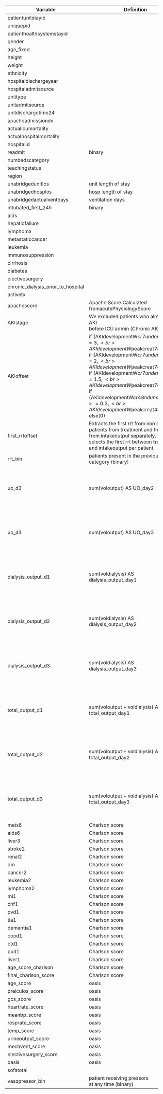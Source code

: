 | Variable                           | Definition                                                                                                                                                                                                                                                                                                                                | Comment                                                         |
|------------------------------------|-------------------------------------------------------------------------------------------------------------------------------------------------------------------------------------------------------------------------------------------------------------------------------------------------------------------------------------------|-----------------------------------------------------------------|
| patientunitstayid                  |                                                                                                                                                                                                                                                                                                                                           |                                                                 |
| uniquepid                          |                                                                                                                                                                                                                                                                                                                                           |                                                                 |
| patienthealthsystemstayid          |                                                                                                                                                                                                                                                                                                                                           |                                                                 |
| gender                             |                                                                                                                                                                                                                                                                                                                                           |                                                                 |
| age_fixed                          |                                                                                                                                                                                                                                                                                                                                           |                                                                 |
| height                             |                                                                                                                                                                                                                                                                                                                                           |                                                                 |
| weight                             |                                                                                                                                                                                                                                                                                                                                           |                                                                 |
| ethnicity                          |                                                                                                                                                                                                                                                                                                                                           |                                                                 |
| hospitaldischargeyear              |                                                                                                                                                                                                                                                                                                                                           |                                                                 |
| hospitaladmitsource                |                                                                                                                                                                                                                                                                                                                                           |                                                                 |
| unittype                           |                                                                                                                                                                                                                                                                                                                                           |                                                                 |
| unitadmitsource                    |                                                                                                                                                                                                                                                                                                                                           |                                                                 |
| unitdischargetime24                |                                                                                                                                                                                                                                                                                                                                           |                                                                 |
| apacheadmissiondx                  |                                                                                                                                                                                                                                                                                                                                           |                                                                 |
| actualicumortality                 |                                                                                                                                                                                                                                                                                                                                           |                                                                 |
| actualhospitalmortality            |                                                                                                                                                                                                                                                                                                                                           |                                                                 |
| hospitalid                         |                                                                                                                                                                                                                                                                                                                                           |                                                                 |
| readmit                            | binary                                                                                                                                                                                                                                                                                                                                    |                                                                 |
| numbedscategory                    |                                                                                                                                                                                                                                                                                                                                           |                                                                 |
| teachingstatus                     |                                                                                                                                                                                                                                                                                                                                           |                                                                 |
| region                             |                                                                                                                                                                                                                                                                                                                                           |                                                                 |
| unabridgedunitlos                  | unit length of stay                                                                                                                                                                                                                                                                                                                       |                                                                 |
| unabridgedhosplos                  | hosp length of stay                                                                                                                                                                                                                                                                                                                       |                                                                 |
| unabridgedactualventdays           | ventilation days                                                                                                                                                                                                                                                                                                                          |                                                                 |
| intubated_first_24h                | binary                                                                                                                                                                                                                                                                                                                                    |                                                                 |
| aids                               |                                                                                                                                                                                                                                                                                                                                           |                                                                 |
| hepaticfailure                     |                                                                                                                                                                                                                                                                                                                                           |                                                                 |
| lymphoma                           |                                                                                                                                                                                                                                                                                                                                           |                                                                 |
| metastaticcancer                   |                                                                                                                                                                                                                                                                                                                                           |                                                                 |
| leukemia                           |                                                                                                                                                                                                                                                                                                                                           |                                                                 |
| immunosuppression                  |                                                                                                                                                                                                                                                                                                                                           |                                                                 |
| cirrhosis                          |                                                                                                                                                                                                                                                                                                                                           |                                                                 |
| diabetes                           |                                                                                                                                                                                                                                                                                                                                           |                                                                 |
| electivesurgery                    |                                                                                                                                                                                                                                                                                                                                           |                                                                 |
| chronic_dialysis_prior_to_hospital |                                                                                                                                                                                                                                                                                                                                           |                                                                 |
| activetx                           |                                                                                                                                                                                                                                                                                                                                           |                                                                 |
| apachescore                        | Apache Score.Calculated fromacutePhysiologyScore                                                                                                                                                                                                                                                                                          |                                                                 |
| AKIstage                           | We excluded patients who already had AKI <br> before ICU admin (Chronic AKI)                                                                                                                                                                                                                                                                   |                                                                 |
| AKIoffset                          | if (AKIdevelopmentW$cr7undercreat1>=3, <br>AKIdevelopmentW$peakcreat7d_offset) <br>if (AKIdevelopmentW$cr7undercreat1>=2, <br>AKIdevelopmentW$peakcreat7d_offset),   <br>if (AKIdevelopmentW$cr7undercreat1>=1.5, <br>AKIdevelopmentW$peakcreat7d_offset),     <br>if (AKIdevelopmentW$cr48hdundercreat1>=0.3, <br>AKIdevelopmentW$peakcreat48h_offset),     <br>else(0) | not reliable for knowing exactly when the patient developed AKI |
| first_rrtoffset                    | Extracts the first rrt from non chronic patients from treatment and the first rrt from intakeoutput separately. Then it selects the first rrt between treatment and intakeoutput per patient.                                                                                                                                             |                                                                 |
| rrt_bin                            | patients present in the previous category (binary)                                                                                                                                                                                                                                                                                        |                                                                 |
| uo_d2                              | sum(voloutput) AS UO_day2                                                                                                                                                                                                                                                                                                                 | Urine Output / dialysis / total per day for first 3 days        |
| uo_d3                              | sum(voloutput) AS UO_day3                                                                                                                                                                                                                                                                                                                 | Urine Output / dialysis / total per day for first 3 days        |
| dialysis_output_d1                 | sum(voldialysis) AS dialysis_output_day1                                                                                                                                                                                                                                                                                                  | Urine Output / dialysis / total per day for first 3 days        |
| dialysis_output_d2                 | sum(voldialysis) AS dialysis_output_day2                                                                                                                                                                                                                                                                                                  | Urine Output / dialysis / total per day for first 3 days        |
| dialysis_output_d3                 | sum(voldialysis) AS dialysis_output_day3                                                                                                                                                                                                                                                                                                  | Urine Output / dialysis / total per day for first 3 days        |
| total_output_d1                    | sum(voloutput + voldialysis) AS total_output_day1                                                                                                                                                                                                                                                                                         | Urine Output / dialysis / total per day for first 3 days        |
| total_output_d2                    | sum(voloutput + voldialysis) AS total_output_day2                                                                                                                                                                                                                                                                                         | Urine Output / dialysis / total per day for first 3 days        |
| total_output_d3                    | sum(voloutput + voldialysis) AS total_output_day3                                                                                                                                                                                                                                                                                         | Urine Output / dialysis / total per day for first 3 days        |
| mets6                              | Charlson score                                                                                                                                                                                                                                                                                                                            |                                                                 |
| aids6                              | Charlson score                                                                                                                                                                                                                                                                                                                            |                                                                 |
| liver3                             | Charlson score                                                                                                                                                                                                                                                                                                                            |                                                                 |
| stroke2                            | Charlson score                                                                                                                                                                                                                                                                                                                            |                                                                 |
| renal2                             | Charlson score                                                                                                                                                                                                                                                                                                                            |                                                                 |
| dm                                 | Charlson score                                                                                                                                                                                                                                                                                                                            |                                                                 |
| cancer2                            | Charlson score                                                                                                                                                                                                                                                                                                                            |                                                                 |
| leukemia2                          | Charlson score                                                                                                                                                                                                                                                                                                                            |                                                                 |
| lymphoma2                          | Charlson score                                                                                                                                                                                                                                                                                                                            |                                                                 |
| mi1                                | Charlson score                                                                                                                                                                                                                                                                                                                            |                                                                 |
| chf1                               | Charlson score                                                                                                                                                                                                                                                                                                                            |                                                                 |
| pvd1                               | Charlson score                                                                                                                                                                                                                                                                                                                            |                                                                 |
| tia1                               | Charlson score                                                                                                                                                                                                                                                                                                                            |                                                                 |
| dementia1                          | Charlson score                                                                                                                                                                                                                                                                                                                            |                                                                 |
| copd1                              | Charlson score                                                                                                                                                                                                                                                                                                                            |                                                                 |
| ctd1                               | Charlson score                                                                                                                                                                                                                                                                                                                            |                                                                 |
| pud1                               | Charlson score                                                                                                                                                                                                                                                                                                                            |                                                                 |
| liver1                             | Charlson score                                                                                                                                                                                                                                                                                                                            |                                                                 |
| age_score_charlson               | Charlson score                                                                                                                                                                                                                                                                                                                            |                                                                 |
| final_charlson_score               | Charlson score                                                                                                                                                                                                                                                                                                                            |                                                                 |
| age_score                          | oasis                                                                                                                                                                                                                                                                                                                                     |                                                                 |
| preiculos_score                    | oasis                                                                                                                                                                                                                                                                                                                                     |                                                                 |
| gcs_score                          | oasis                                                                                                                                                                                                                                                                                                                                     |                                                                 |
| heartrate_score                    | oasis                                                                                                                                                                                                                                                                                                                                     |                                                                 |
| meanbp_score                       | oasis                                                                                                                                                                                                                                                                                                                                     |                                                                 |
| resprate_score                     | oasis                                                                                                                                                                                                                                                                                                                                     |                                                                 |
| temp_score                         | oasis                                                                                                                                                                                                                                                                                                                                     |                                                                 |
| urineoutput_score                  | oasis                                                                                                                                                                                                                                                                                                                                     |                                                                 |
| mechvent_score                     | oasis                                                                                                                                                                                                                                                                                                                                     |                                                                 |
| electivesurgery_score              | oasis                                                                                                                                                                                                                                                                                                                                     |                                                                 |
| oasis                              | oasis                                                                                                                                                                                                                                                                                                                                     |                                                                 |
| sofatotal                          |                                                                                                                                                                                                                                                                                                                                           |                                                                 |
| vasopressor_bin                    | patient receiving pressors  <br>at any time (binary)                                                                                                                                                                                                                                                                                           |                                                                 |
